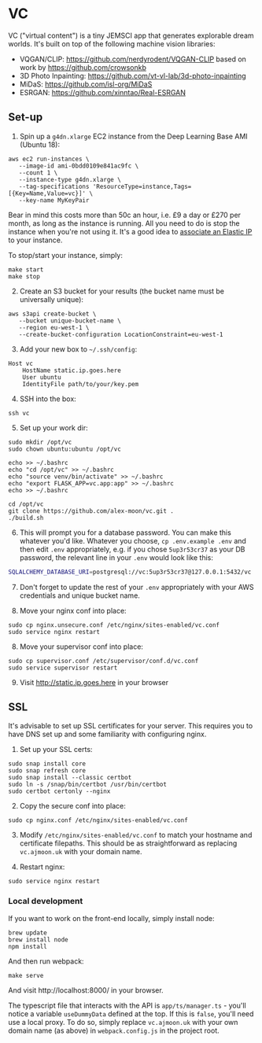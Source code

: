 # VC

VC ("virtual content") is a tiny JEMSCI app that generates explorable dream worlds. It's built on top
of the following machine vision libraries:

* VQGAN/CLIP: https://github.com/nerdyrodent/VQGAN-CLIP based on work by https://github.com/crowsonkb
* 3D Photo Inpainting: https://github.com/vt-vl-lab/3d-photo-inpainting
* MiDaS: https://github.com/isl-org/MiDaS
* ESRGAN: https://github.com/xinntao/Real-ESRGAN

## Set-up

1. Spin up a `g4dn.xlarge` EC2 instance from the Deep Learning Base AMI (Ubuntu 18):
```
aws ec2 run-instances \
   --image-id ami-0bdd0109e841ac9fc \
   --count 1 \
   --instance-type g4dn.xlarge \
   --tag-specifications 'ResourceType=instance,Tags=[{Key=Name,Value=vc}]' \
   --key-name MyKeyPair
```

Bear in mind this costs more than 50c an hour, i.e. £9 a day or £270 per month, as long as the
instance is running. All you need to do is stop the instance when you're not using it. It's a good
idea to [associate an Elastic IP](https://docs.aws.amazon.com/AWSEC2/latest/UserGuide/elastic-ip-addresses-eip.html)
to your instance.

To stop/start your instance, simply:
```
make start
make stop
```

2. Create an S3 bucket for your results (the bucket name must be universally unique):
```
aws s3api create-bucket \
   --bucket unique-bucket-name \
   --region eu-west-1 \
   --create-bucket-configuration LocationConstraint=eu-west-1
```

3. Add your new box to `~/.ssh/config`:
```
Host vc
    HostName static.ip.goes.here
    User ubuntu
    IdentityFile path/to/your/key.pem
```

4. SSH into the box:
```
ssh vc
```

5. Set up your work dir:
```
sudo mkdir /opt/vc
sudo chown ubuntu:ubuntu /opt/vc

echo >> ~/.bashrc
echo "cd /opt/vc" >> ~/.bashrc
echo "source venv/bin/activate" >> ~/.bashrc
echo "export FLASK_APP=vc.app:app" >> ~/.bashrc
echo >> ~/.bashrc

cd /opt/vc
git clone https://github.com/alex-moon/vc.git .
./build.sh
```

6. This will prompt you for a database password. You can make this whatever you'd like. Whatever you
   choose, `cp .env.example .env` and then edit `.env` appropriately, e.g. if you chose
   `5up3r53cr37` as your DB password, the relevant line in your `.env` would look like this:
```bash
SQLALCHEMY_DATABASE_URI=postgresql://vc:5up3r53cr37@127.0.0.1:5432/vc
```

7. Don't forget to update the rest of your `.env` appropriately with your AWS credentials and unique
   bucket name.

7. Move your nginx conf into place:
```
sudo cp nginx.unsecure.conf /etc/nginx/sites-enabled/vc.conf
sudo service nginx restart
```

8. Move your supervisor conf into place:
```
sudo cp supervisor.conf /etc/supervisor/conf.d/vc.conf
sudo service supervisor restart
```

9. Visit http://static.ip.goes.here in your browser

## SSL

It's advisable to set up SSL certificates for your server. This requires you to have DNS set up
and some familiarity with configuring nginx.

1. Set up your SSL certs:
```
sudo snap install core
sudo snap refresh core
sudo snap install --classic certbot
sudo ln -s /snap/bin/certbot /usr/bin/certbot
sudo certbot certonly --nginx
```

2. Copy the secure conf into place:
```
sudo cp nginx.conf /etc/nginx/sites-enabled/vc.conf
```

3. Modify `/etc/nginx/sites-enabled/vc.conf` to match your hostname and certificate filepaths.
This should be as straightforward as replacing `vc.ajmoon.uk` with your domain name.

4. Restart nginx:
```
sudo service nginx restart
```

### Local development

If you want to work on the front-end locally, simply install node:
```
brew update
brew install node
npm install
```

And then run webpack:
```
make serve
```

And visit http://localhost:8000/ in your browser.

The typescript file that interacts with the API is `app/ts/manager.ts` - you'll
notice a variable `useDummyData` defined at the top. If this is `false`, you'll need use
a local proxy. To do so, simply replace `vc.ajmoon.uk` with your own domain name (as above)
in `webpack.config.js` in the project root.
